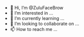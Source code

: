 - 👋 Hi, I’m @ZuluFaceBrow
- 👀 I’m interested in ...
- 🌱 I’m currently learning ...
- 💞️ I’m looking to collaborate on ...
- 📫 How to reach me ...

<!---
ZuluFaceBrow/ZuluFaceBrow is a ✨ special ✨ repository because its `README.md` (this file) appears on your GitHub profile.
You can click the Preview link to take a look at your changes.
--->
